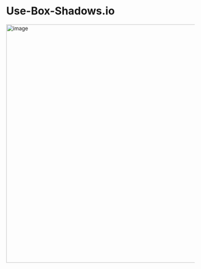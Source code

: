 # Use-Box-Shadows.io
<img width="638" alt="image" src="https://github.com/pjmonrroy/Use-Box-Shadows.io/assets/101823357/c0ebbc18-123f-45d1-8452-ed646b6d185b">
